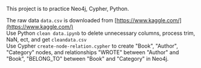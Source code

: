 This project is to practice Neo4j, Cypher, Python.  

The raw data `data.csv` is downloaded from [https://www.kaggle.com/](https://www.kaggle.com/)  
Use Python `clean data.ipynb` to delete unnecessary columns, process trim, NaN, ect, and get `cleandata.csv`   
Use Cypher `create-node-relation.cypher` to create "Book", "Author", "Category" nodes, and relationships "WROTE" between "Author" and "Book", 
"BELONG_TO" between "Book" and "Category" in Neo4j.  

